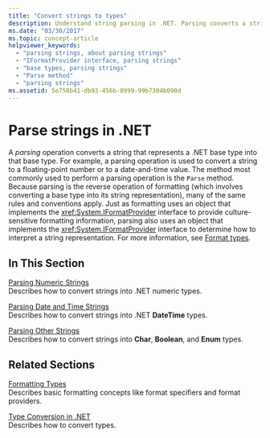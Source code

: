 ```yaml
---
title: "Convert strings to types"
description: Understand string parsing in .NET. Parsing converts a string representing a .NET base type into that base type. Parsing is the reverse operation to formatting.
ms.date: "03/30/2017"
ms.topic: concept-article
helpviewer_keywords:
  - "parsing strings, about parsing strings"
  - "IFormatProvider interface, parsing strings"
  - "base types, parsing strings"
  - "Parse method"
  - "parsing strings"
ms.assetid: 5e758b41-db93-456b-8999-99b7304b090d
---
```

# Parse strings in .NET

A *parsing* operation converts a string that represents a .NET base type into that base type. For example, a parsing operation is used to convert a string to a floating-point number or to a date-and-time value. The method most commonly used to perform a parsing operation is the `Parse` method. Because parsing is the reverse operation of formatting (which involves converting a base type into its string representation), many of the same rules and conventions apply. Just as formatting uses an object that implements the <xref:System.IFormatProvider> interface to provide culture-sensitive formatting information, parsing also uses an object that implements the <xref:System.IFormatProvider> interface to determine how to interpret a string representation. For more information, see [Format types](formatting-types.md).

## In This Section

 [Parsing Numeric Strings](parsing-numeric.md)\
 Describes how to convert strings into .NET numeric types.

 [Parsing Date and Time Strings](parsing-datetime.md)\
 Describes how to convert strings into .NET **DateTime** types.

 [Parsing Other Strings](parsing-other.md)\
 Describes how to convert strings into **Char**, **Boolean**, and **Enum** types.

## Related Sections

 [Formatting Types](formatting-types.md)\
 Describes basic formatting concepts like format specifiers and format providers.

 [Type Conversion in .NET](type-conversion.md)\
 Describes how to convert types.
